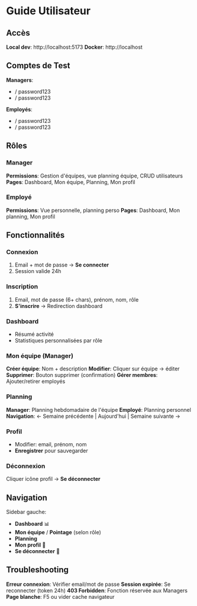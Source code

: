 # Guide Utilisateur

## Accès

**Local dev**: http://localhost:5173
**Docker**: http://localhost

## Comptes de Test

**Managers**:
-  / password123
-  / password123

**Employés**:
-  / password123
-  / password123

## Rôles

### Manager
**Permissions**: Gestion d'équipes, vue planning équipe, CRUD utilisateurs
**Pages**: Dashboard, Mon équipe, Planning, Mon profil

### Employé
**Permissions**: Vue personnelle, planning perso
**Pages**: Dashboard, Mon planning, Mon profil

## Fonctionnalités

### Connexion
1. Email + mot de passe → **Se connecter**
2. Session valide 24h

### Inscription
1. Email, mot de passe (6+ chars), prénom, nom, rôle
2. **S'inscrire** → Redirection dashboard

### Dashboard
- Résumé activité
- Statistiques personnalisées par rôle

### Mon équipe (Manager)
**Créer équipe**: Nom + description
**Modifier**: Cliquer sur équipe → éditer
**Supprimer**: Bouton supprimer (confirmation)
**Gérer membres**: Ajouter/retirer employés

### Planning
**Manager**: Planning hebdomadaire de l'équipe
**Employé**: Planning personnel
**Navigation**: ← Semaine précédente | Aujourd'hui | Semaine suivante →

### Profil
- Modifier: email, prénom, nom
- **Enregistrer** pour sauvegarder

### Déconnexion
Cliquer icône profil → **Se déconnecter**

## Navigation

Sidebar gauche:
- **Dashboard** 📊
- **Mon équipe** / **Pointage** (selon rôle)
- **Planning**
- **Mon profil** 👤
- **Se déconnecter** 🚪

## Troubleshooting

**Erreur connexion**: Vérifier email/mot de passe
**Session expirée**: Se reconnecter (token 24h)
**403 Forbidden**: Fonction réservée aux Managers
**Page blanche**: F5 ou vider cache navigateur
